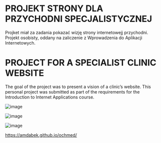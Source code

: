# PROJEKT STRONY DLA PRZYCHODNI SPECJALISTYCZNEJ

Projket miał za zadania pokazać wizję strony internetowejj przychodni.
Projekt osobisty, oddany na zaliczenie z Wprowadzenia do Aplikacji Internetowych.

# PROJECT FOR A SPECIALIST CLINIC WEBSITE

The goal of the project was to present a vision of a clinic’s website.
This personal project was submitted as part of the requirements for the Introduction to Internet Applications course.


![image](https://github.com/user-attachments/assets/b1afb131-320f-4678-b69f-62433f8b9dc9)

![image](https://github.com/user-attachments/assets/9579818e-6950-434e-aa61-dca416155c60)

![image](https://github.com/user-attachments/assets/3ad205a7-0ffe-4ae5-88aa-038101ebd08b)


https://amdabek.github.io/ochmed/


